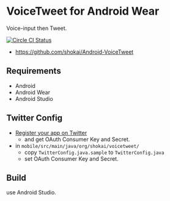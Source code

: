 # VoiceTweet for Android Wear

Voice-input then Tweet.

[![Circle CI Status](https://circleci.com/gh/shokai/Android-VoiceTweet.png)](https://circleci.com/gh/shokai/Android-VoiceTweet)

- https://github.com/shokai/Android-VoiceTweet

## Requirements

- Android
- Android Wear
- Android Studio


## Twitter Config

- [Register your app on Twitter](http://apps.twitter.com/)
  - and get OAuth Consumer Key and Secret.
- in `mobile/src/main/java/org/shokai/voicetweet/`
  - copy `TwitterConfig.java.sample` to `TwitterConfig.java`
  - set OAuth Consumer Key and Secret.


## Build

use Android Studio.
